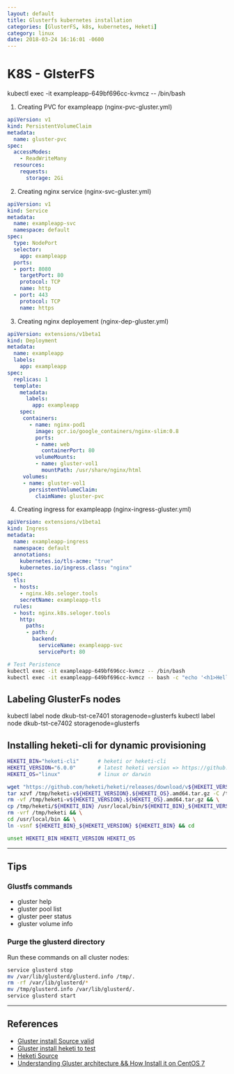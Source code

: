 ```yaml
---
layout: default
title: Glusterfs kubernetes installation
categories: [GlusterFS, k8s, kubernetes, Heketi]
category: linux
date: 2018-03-24 16:16:01 -0600
---
```

# K8S - GlsterFS

kubectl exec -it exampleapp-649bf696cc-kvmcz -- /bin/bash

1. Creating PVC for exampleapp (nginx-pvc-gluster.yml)

```yml
apiVersion: v1
kind: PersistentVolumeClaim
metadata:
  name: gluster-pvc
spec:
  accessModes:
    - ReadWriteMany
  resources:
    requests:
      storage: 2Gi
```

2. Creating nginx service (nginx-svc-gluster.yml)

```yml
apiVersion: v1
kind: Service
metadata:
  name: exampleapp-svc
  namespace: default
spec:
  type: NodePort
  selector:
    app: exampleapp
  ports:
  - port: 8080
    targetPort: 80
    protocol: TCP
    name: http
  - port: 443
    protocol: TCP
    name: https
```

3. Creating nginx deployement (nginx-dep-gluster.yml)

```yml
apiVersion: extensions/v1beta1
kind: Deployment
metadata:
  name: exampleapp
  labels:
    app: exampleapp
spec:
  replicas: 1
  template:
    metadata:
      labels:
        app: exampleapp
    spec:
     containers:
       - name: nginx-pod1
         image: gcr.io/google_containers/nginx-slim:0.8
         ports:
         - name: web
           containerPort: 80
         volumeMounts:
         - name: gluster-vol1
           mountPath: /usr/share/nginx/html
     volumes:
     - name: gluster-vol1
       persistentVolumeClaim:
         claimName: gluster-pvc
```

4. Creating ingress for exampleapp (nginx-ingress-gluster.yml)

```yml
apiVersion: extensions/v1beta1
kind: Ingress
metadata:
  name: exampleapp-ingress
  namespace: default
  annotations:
    kubernetes.io/tls-acme: "true"
    kubernetes.io/ingress.class: "nginx"
spec:
  tls:
  - hosts:
    - nginx.k8s.seloger.tools
    secretName: exampleapp-tls
  rules:
  - host: nginx.k8s.seloger.tools
    http:
      paths:
      - path: /
        backend:
          serviceName: exampleapp-svc
          servicePort: 80
```

```sh
# Test Peristence
kubectl exec -it exampleapp-649bf696cc-kvmcz -- /bin/bash
kubectl exec -it exampleapp-649bf696cc-kvmcz -- bash -c "echo '<h1>Hello at `date +%H:%M:%S`</h1>' > /usr/share/nginx/html/index.html"
```

## Labeling GlusterFs nodes

kubectl label node dkub-tst-ce7401 storagenode=glusterfs
kubectl label node dkub-tst-ce7402 storagenode=glusterfs

## Installing heketi-cli for dynamic provisioning

```sh
HEKETI_BIN="heketi-cli"      # heketi or heketi-cli
HEKETI_VERSION="6.0.0"       # latest heketi version => https://github.com/heketi/heketi/releases
HEKETI_OS="linux"            # linux or darwin

wget "https://github.com/heketi/heketi/releases/download/v${HEKETI_VERSION}/heketi-v${HEKETI_VERSION}.${HEKETI_OS}.amd64.tar.gz" -o "/tmp/heketi-v${HEKETI_VERSION}.${HEKETI_OS}.amd64.tar.gz" && \
tar xzvf /tmp/heketi-v${HEKETI_VERSION}.${HEKETI_OS}.amd64.tar.gz -C /tmp && \
rm -vf /tmp/heketi-v${HEKETI_VERSION}.${HEKETI_OS}.amd64.tar.gz && \
cp /tmp/heketi/${HEKETI_BIN} /usr/local/bin/${HEKETI_BIN}_${HEKETI_VERSION} && \
rm -vrf /tmp/heketi && \
cd /usr/local/bin && \
ln -vsnf ${HEKETI_BIN}_${HEKETI_VERSION} ${HEKETI_BIN} && cd

unset HEKETI_BIN HEKETI_VERSION HEKETI_OS
```

---

## Tips

### Glustfs commands

* gluster help
* gluster pool list
* gluster peer status
* gluster volume info

### Purge the glusterd directory

Run these commands on all cluster nodes:

```sh
service glusterd stop
mv /var/lib/glusterd/glusterd.info /tmp/.
rm -rf /var/lib/glusterd/*
mv /tmp/glusterd.info /var/lib/glusterd/.
service glusterd start
```

---

## References

* [Gluster install Source valid](https://github.com/kubernetes/examples/tree/master/staging/volumes/glusterfs)
* [Gluster install heketi to test](https://techdev.io/en/developer-blog/deploying-glusterfs-in-your-bare-metal-kubernetes-cluster)
* [Heketi Source](https://github.com/psyhomb/heketi)
* [Understanding Gluster architecture && How Install it on CentOS 7](https://www.slothparadise.com/how-to-install-glusterfs-on-centos-7/)

